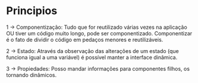 # Principios

1 -> Componentização: Tudo que for reutilizado várias vezes na aplicação OU tiver um código
muito longo, pode ser componentizado. Componentizar é o fato de dividir o código em pedaços
menores e reutilizáveis.

2 -> Estado: Através da observação das alterações de um estado (que funciona igual a uma
variável) é possível manter a interface dinâmica.

3 -> Propiedades: Posso mandar informações para componentes filhos, os tornando dinâmicos.

